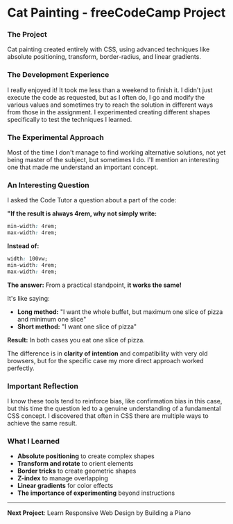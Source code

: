 # Cat Painting - freeCodeCamp Project

### The Project
Cat painting created entirely with CSS, using advanced techniques like absolute positioning, transform, border-radius, and linear gradients.

### The Development Experience

I really enjoyed it! It took me less than a weekend to finish it. I didn't just execute the code as requested, but as I often do, I go and modify the various values and sometimes try to reach the solution in different ways from those in the assignment. I experimented creating different shapes specifically to test the techniques I learned.

### The Experimental Approach

Most of the time I don't manage to find working alternative solutions, not yet being master of the subject, but sometimes I do. I'll mention an interesting one that made me understand an important concept.

### An Interesting Question

I asked the Code Tutor a question about a part of the code:

**"If the result is always 4rem, why not simply write:**
```css
min-width: 4rem;
max-width: 4rem;
```

**Instead of:**
```css
width: 100vw;
min-width: 4rem;
max-width: 4rem;
```

**The answer:** From a practical standpoint, **it works the same!**

It's like saying:
- **Long method:** "I want the whole buffet, but maximum one slice of pizza and minimum one slice"
- **Short method:** "I want one slice of pizza"

**Result:** In both cases you eat one slice of pizza.

The difference is in **clarity of intention** and compatibility with very old browsers, but for the specific case my more direct approach worked perfectly.

### Important Reflection

I know these tools tend to reinforce bias, like confirmation bias in this case, but this time the question led to a genuine understanding of a fundamental CSS concept. I discovered that often in CSS there are multiple ways to achieve the same result.

### What I Learned

- **Absolute positioning** to create complex shapes
- **Transform and rotate** to orient elements
- **Border tricks** to create geometric shapes
- **Z-index** to manage overlapping
- **Linear gradients** for color effects
- **The importance of experimenting** beyond instructions

---

**Next Project**: Learn Responsive Web Design by Building a Piano
